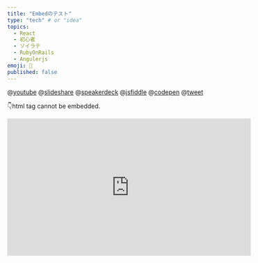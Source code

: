 ```yaml
---
title: "Embedのテスト"
type: "tech" # or "idea"
topics: 
  - React
  - 初心者
  - ソイラテ
  - RubyOnRails
  - Angulerjs
emoji: 🐲
published: false
---
```


@[youtube](eqf0PlmlEXk)
@[slideshare](EP6Yf9I2idPXCb)
@[speakerdeck](f8653c8c6ffc4f54bb4683daa8c1a284)
@[jsfiddle](https://jsfiddle.net/9wkngdue/embedded)
@[codepen](https://codepen.io/noeldelgado/pen/BaogqYy?default-tab=result)
@[tweet](https://twitter.com/Megu_Negicco/status/1267475348993671168)


👇html tag cannot be embedded.

<iframe width="560" height="315" src="https://www.youtube.com/embed/ToLJE4YEQRI" frameborder="0" allow="accelerometer; autoplay; encrypted-media; gyroscope; picture-in-picture" allowfullscreen></iframe>
